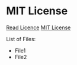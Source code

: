 # MIT License

[Read Licence](https://github.com/indraTeja/8086_fall18/blob/master/LICENSE)
[MIT License](https://opensource.org/licenses/MIT)

List of Files: 

* File1
* File2

